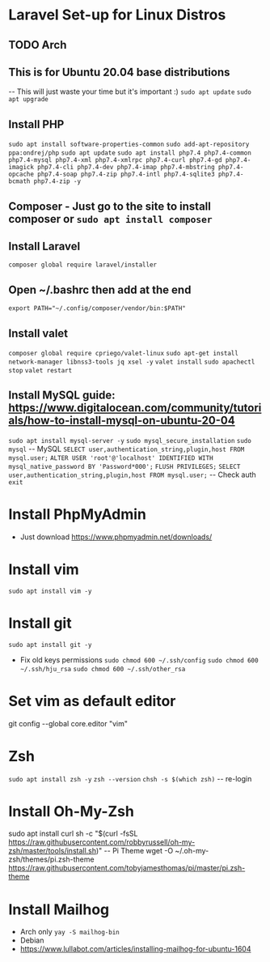 # Laravel Set-up for Linux Distros

## TODO Arch

## This is for Ubuntu 20.04 base distributions
-- This will just waste your time but it's important :)
``sudo apt update``
``sudo apt upgrade``

## Install PHP
``sudo apt install software-properties-common``
``sudo add-apt-repository ppa:ondrej/php``
``sudo apt update``
``sudo apt install php7.4 php7.4-common php7.4-mysql php7.4-xml php7.4-xmlrpc php7.4-curl php7.4-gd php7.4-imagick php7.4-cli php7.4-dev php7.4-imap php7.4-mbstring php7.4-opcache php7.4-soap php7.4-zip php7.4-intl php7.4-sqlite3 php7.4-bcmath php7.4-zip -y``

## Composer - Just go to the site to install composer or ``sudo apt install composer``

## Install Laravel
``composer global require laravel/installer``

## Open ~/.bashrc then add at the end
``export PATH="~/.config/composer/vendor/bin:$PATH"``

## Install valet
``composer global require cpriego/valet-linux``
``sudo apt-get install network-manager libnss3-tools jq xsel -y``
``valet install``
``sudo apachectl stop``
``valet restart``

## Install MySQL guide: https://www.digitalocean.com/community/tutorials/how-to-install-mysql-on-ubuntu-20-04
``sudo apt install mysql-server -y``
``sudo mysql_secure_installation``
``sudo mysql``
-- MySQL
``SELECT user,authentication_string,plugin,host FROM mysql.user;``
``ALTER USER 'root'@'localhost' IDENTIFIED WITH mysql_native_password BY 'Password*000';``
``FLUSH PRIVILEGES;``
``SELECT user,authentication_string,plugin,host FROM mysql.user;`` -- Check auth
``exit``

# Install PhpMyAdmin
- Just download https://www.phpmyadmin.net/downloads/

# Install vim
``sudo apt install vim -y``

# Install git
``sudo apt install git -y``
- Fix old keys permissions
``sudo chmod 600 ~/.ssh/config``
``sudo chmod 600 ~/.ssh/hju_rsa``
``sudo chmod 600 ~/.ssh/other_rsa``
# Set vim as default editor
git config --global core.editor "vim"

# Zsh
``sudo apt install zsh -y``
``zsh --version``
``chsh -s $(which zsh)`` -- re-login

# Install Oh-My-Zsh
sudo apt install curl
sh -c "$(curl -fsSL https://raw.githubusercontent.com/robbyrussell/oh-my-zsh/master/tools/install.sh)"
-- Pi Theme
wget -O ~/.oh-my-zsh/themes/pi.zsh-theme https://raw.githubusercontent.com/tobyjamesthomas/pi/master/pi.zsh-theme

# Install Mailhog
- Arch only
``yay -S mailhog-bin``
- Debian
- https://www.lullabot.com/articles/installing-mailhog-for-ubuntu-1604
